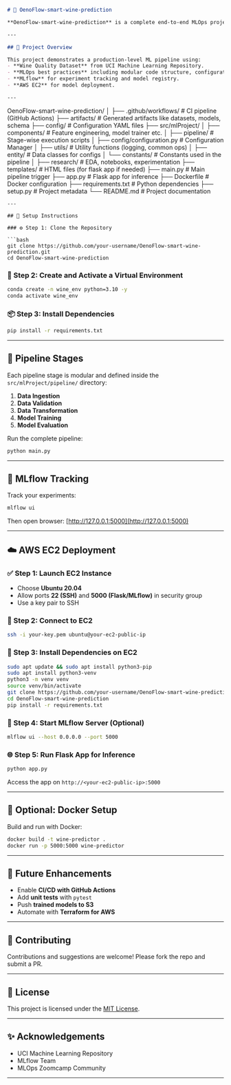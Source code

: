 ```markdown
# 🍷 OenoFlow-smart-wine-prediction

**OenoFlow-smart-wine-prediction** is a complete end-to-end MLOps project that predicts the quality of wine using machine learning. It leverages data versioning, modular pipelines, CI/CD principles, model tracking with MLflow, and cloud deployment on AWS EC2.

---

## 🚀 Project Overview

This project demonstrates a production-level ML pipeline using:
- **Wine Quality Dataset** from UCI Machine Learning Repository.
- **MLOps best practices** including modular code structure, configuration management, logging, and exception handling.
- **MLflow** for experiment tracking and model registry.
- **AWS EC2** for model deployment.

---

```

OenoFlow-smart-wine-prediction/
│
├── .github/workflows/             # CI pipeline (GitHub Actions)
├── artifacts/                     # Generated artifacts like datasets, models, schema
├── config/                        # Configuration YAML files
├── src/mlProject/
│   ├── components/               # Feature engineering, model trainer etc.
│   ├── pipeline/                 # Stage-wise execution scripts
│   ├── config/configuration.py   # Configuration Manager
│   ├── utils/                    # Utility functions (logging, common ops)
│   ├── entity/                   # Data classes for configs
│   └── constants/                # Constants used in the pipeline
│
├── research/                     # EDA, notebooks, experimentation
├── templates/                    # HTML files (for flask app if needed)
├── main.py                       # Main pipeline trigger
├── app.py                        # Flask app for inference
├── Dockerfile                    # Docker configuration
├── requirements.txt              # Python dependencies
├── setup.py                      # Project metadata
└── README.md                     # Project documentation

````
---

## 🔧 Setup Instructions

### ⚙️ Step 1: Clone the Repository

```bash
git clone https://github.com/your-username/OenoFlow-smart-wine-prediction.git
cd OenoFlow-smart-wine-prediction
````

### 🧪 Step 2: Create and Activate a Virtual Environment

```bash
conda create -n wine_env python=3.10 -y
conda activate wine_env
```

### 📦 Step 3: Install Dependencies

```bash
pip install -r requirements.txt
```

---

## 🧱 Pipeline Stages

Each pipeline stage is modular and defined inside the `src/mlProject/pipeline/` directory:

1. **Data Ingestion**
2. **Data Validation**
3. **Data Transformation**
4. **Model Training**
5. **Model Evaluation**

Run the complete pipeline:

```bash
python main.py
```

---

## 🎯 MLflow Tracking

Track your experiments:

```bash
mlflow ui
```

Then open browser: [http://127.0.0.1:5000](http://127.0.0.1:5000)

---

## ☁️ AWS EC2 Deployment

### ✅ Step 1: Launch EC2 Instance

* Choose **Ubuntu 20.04**
* Allow ports **22 (SSH)** and **5000 (Flask/MLflow)** in security group
* Use a key pair to SSH

### 🔐 Step 2: Connect to EC2

```bash
ssh -i your-key.pem ubuntu@your-ec2-public-ip
```

### 🐍 Step 3: Install Dependencies on EC2

```bash
sudo apt update && sudo apt install python3-pip
sudo apt install python3-venv
python3 -m venv venv
source venv/bin/activate
git clone https://github.com/your-username/OenoFlow-smart-wine-prediction.git
cd OenoFlow-smart-wine-prediction
pip install -r requirements.txt
```

### 🚦 Step 4: Start MLflow Server (Optional)

```bash
mlflow ui --host 0.0.0.0 --port 5000
```

### 🌐 Step 5: Run Flask App for Inference

```bash
python app.py
```

Access the app on `http://<your-ec2-public-ip>:5000`

---

## 🐳 Optional: Docker Setup

Build and run with Docker:

```bash
docker build -t wine-predictor .
docker run -p 5000:5000 wine-predictor
```

---

## 📌 Future Enhancements

* Enable **CI/CD with GitHub Actions**
* Add **unit tests** with `pytest`
* Push **trained models to S3**
* Automate with **Terraform for AWS**

---

## 🤝 Contributing

Contributions and suggestions are welcome! Please fork the repo and submit a PR.

---

## 🧾 License

This project is licensed under the [MIT License](LICENSE).

---

## ✨ Acknowledgements

* UCI Machine Learning Repository
* MLflow Team
* MLOps Zoomcamp Community

---

